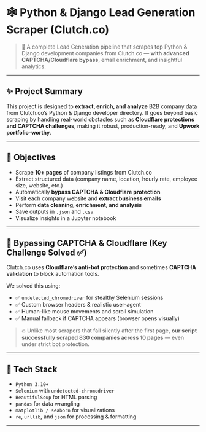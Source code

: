 # 🕸️ Python & Django Lead Generation Scraper (Clutch.co)

> 🚀 A complete Lead Generation pipeline that scrapes top Python & Django development companies from Clutch.co — **with advanced CAPTCHA/Cloudflare bypass**, email enrichment, and insightful analytics.

---

## ✨ Project Summary

This project is designed to **extract, enrich, and analyze** B2B company data from Clutch.co’s Python & Django developer directory. It goes beyond basic scraping by handling real-world obstacles such as **Cloudflare protections and CAPTCHA challenges**, making it robust, production-ready, and **Upwork portfolio-worthy**.

---

## 🎯 Objectives

- Scrape **10+ pages** of company listings from Clutch.co
- Extract structured data (company name, location, hourly rate, employee size, website, etc.)
- Automatically **bypass CAPTCHA & Cloudflare protection**
- Visit each company website and **extract business emails**
- Perform **data cleaning, enrichment, and analysis**
- Save outputs in `.json` and `.csv`
- Visualize insights in a Jupyter notebook

---

## 🔐 Bypassing CAPTCHA & Cloudflare (Key Challenge Solved ✅)

Clutch.co uses **Cloudflare’s anti-bot protection** and sometimes **CAPTCHA validation** to block automation tools.

We solved this using:

- ✅ `undetected_chromedriver` for stealthy Selenium sessions
- ✅ Custom browser headers & realistic user-agent
- ✅ Human-like mouse movements and scroll simulation
- ✅ Manual fallback if CAPTCHA appears (browser opens visually)

> 🔥 Unlike most scrapers that fail silently after the first page, **our script successfully scraped 830 companies across 10 pages** — even under strict bot protection.

---

## 🧩 Tech Stack

- `Python 3.10+`
- `Selenium` with `undetected-chromedriver`
- `BeautifulSoup` for HTML parsing
- `pandas` for data wrangling
- `matplotlib / seaborn` for visualizations
- `re`, `urllib`, and `json` for processing & formatting

---
